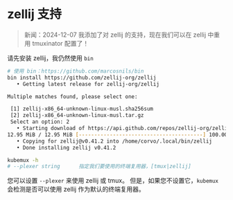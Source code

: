 # zellij 支持

> 新闻：2024-12-07 我添加了对 zellij 的支持，现在我们可以在 zellij 中重用 tmuxinator 配置了！

<script src="https://asciinema.org/a/693805.js" id="asciicast-693805" async="true"></script>

请先安装 zellij，我仍然使用 `bin`

```bash
# 使用 bin：https://github.com/marcosnils/bin
bin install https://github.com/zellij-org/zellij
   • Getting latest release for zellij-org/zellij

Multiple matches found, please select one:

 [1] zellij-x86_64-unknown-linux-musl.sha256sum
 [2] zellij-x86_64-unknown-linux-musl.tar.gz
 Select an option: 2
   • Starting download of https://api.github.com/repos/zellij-org/zellij/releases/assets/207566049
12.95 MiB / 12.95 MiB [----------------------------------------] 100.00% 2.43 MiB p/s 5s
   • Copying for zellij@v0.41.2 into /home/corvo/.local/bin/zellij
   • Done installing zellij v0.41.2
```

```bash
kubemux -h
# --plexer string      指定我们要使用的终端复用器，[tmux|zellij]
```

您可以设置 `--plexer` 来使用 zellij 或 tmux。
但是，如果您不设置它，`kubemux` 会检测是否可以使用 zellij 作为默认的终端复用器。 